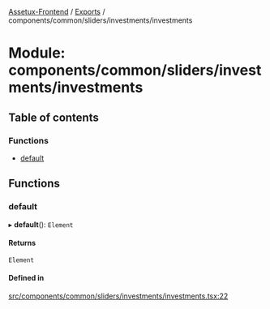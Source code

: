[Assetux-Frontend](../README.md) / [Exports](../modules.md) / components/common/sliders/investments/investments

# Module: components/common/sliders/investments/investments

## Table of contents

### Functions

- [default](components_common_sliders_investments_investments.md#default)

## Functions

### default

▸ **default**(): `Element`

#### Returns

`Element`

#### Defined in

[src/components/common/sliders/investments/investments.tsx:22](https://github.com/ASSETUX/frontend/blob/9a68660/src/components/common/sliders/investments/investments.tsx#L22)
